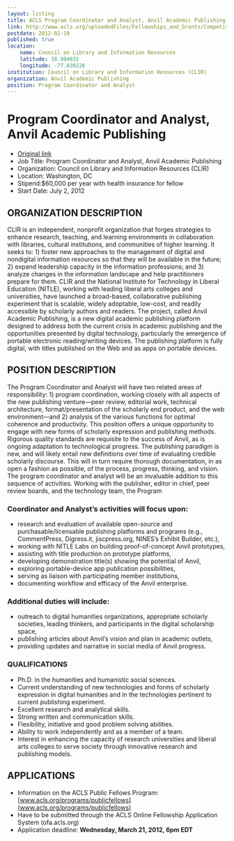 ```yaml
---
layout: listing
title: ACLS Program Coordinator and Analyst, Anvil Academic Publishing
link: http://www.acls.org/uploadedFiles/Fellowships_and_Grants/Competitions/1112_PublicFellows_CLIR.pdf
postdate: 2012-02-19
published: true
location:
    name: Council on Library and Information Resources 
    latitude: 38.904032
    longitude: -77.039226
institution: Council on Library and Information Resources (CLIR)
organization: Anvil Academic Publishing
position: Program Coordinator and Analyst
---
```


# Program Coordinator and Analyst, Anvil Academic Publishing

*  [Original link](http://www.acls.org/uploadedFiles/Fellowships_and_Grants/Competitions/1112_PublicFellows_CLIR.pdf)
*  Job Title: Program Coordinator and Analyst, Anvil Academic Publishing 
*  Organization: Council on Library and Information Resources (CLIR)
*  Location: Washington, DC 
*  Stipend:$60,000 per year with health insurance for fellow
*  Start Date: July 2, 2012

## ORGANIZATION DESCRIPTION 

CLIR is an independent, nonprofit organization that forges strategies to enhance research, teaching, and 
learning environments in collaboration with libraries, cultural institutions, and communities of higher 
learning.  It seeks to:  1) foster new approaches to the management of digital and nondigital information 
resources so that they will be available in the future; 2) expand leadership capacity in the information 
professions; and 3) analyze changes in the information landscape and help practitioners prepare for them. 
CLIR and the National Institute for Technology in Liberal Education (NITLE), working with leading 
liberal arts colleges and universities, have launched a broad-based, collaborative publishing experiment 
that is scalable, widely adoptable, low-cost, and readily accessible by scholarly authors and readers. The 
project, called Anvil Academic Publishing, is a new digital academic publishing platform designed to 
address both the current crisis in academic publishing and the opportunities presented by digital 
technology, particularly the emergence of portable electronic reading/writing devices. The publishing 
platform is fully digital, with titles published on the Web and as apps on portable devices.

## POSITION DESCRIPTION 
The Program Coordinator and Analyst will have two related areas of responsibility: 1) program 
coordination, working closely with all aspects of the new publishing venture—peer review, editorial 
work, technical architecture, format/presentation of the scholarly end product, and the web 
environment—and 2) analysis of the various functions for optimal coherence and productivity. This 
position offers a unique opportunity to engage with new forms of scholarly expression and publishing 
methods.  Rigorous quality standards are requisite to the success of Anvil, as is ongoing adaptation to 
technological progress. The publishing paradigm is new, and will likely entail new definitions over time 
of evaluating credible scholarly discourse. This will in turn require thorough documentation, in as open a 
fashion as possible, of the process, progress, thinking, and vision. The program coordinator and analyst 
will be an invaluable addition to this sequence of activities. 
Working with the publisher, editor in chief, peer review boards, and the technology team, the Program 

### Coordinator and Analyst’s activities will focus upon:  
*  research and evaluation of available open-source and purchasable/licensable publishing platforms 
and programs (e.g., CommentPress, Digress.it, jiscpress.org, NINES’s Exhibit Builder, etc.), 
*  working with NITLE Labs on building proof-of-concept Anvil prototypes,
*  assisting with title production on prototype platforms, 
*  developing demonstration title(s) showing the potential of Anvil, 
*  exploring portable-device app publication possibilities, 
*  serving as liaison with participating member institutions, 
*  documenting workflow and efficacy of the Anvil enterprise. 

### Additional duties will include: 
*  outreach to digital humanities organizations, appropriate scholarly societies, leading thinkers, and 
participants in the digital scholarship space,  
*  publishing articles about Anvil’s vision and plan in academic outlets,  
*  providing updates and narrative in social media of Anvil progress. 

### QUALIFICATIONS 
*  Ph.D. in the humanities and humanistic social sciences.
*  Current understanding of new technologies and forms of scholarly expression in digital 
humanities and in the technologies pertinent to current publishing experiment.
*  Excellent research and analytical skills.
*  Strong written and communication skills.
*  Flexibility, initiative and good problem solving abilities.
*  Ability to work independently and as a member of a team.
*  Interest in enhancing the capacity of research universities and liberal arts colleges to serve society 
through innovative research and publishing models.

## APPLICATIONS 
*  Information on the ACLS Public Fellows Program:  [www.acls.org/programs/publicfellows](www.acls.org/programs/publicfellows)
*  Have to be submitted through the ACLS Online Fellowship Application System (ofa.acls.org)
*  Application deadline: **Wednesday, March 21, 2012, 6pm EDT**
 